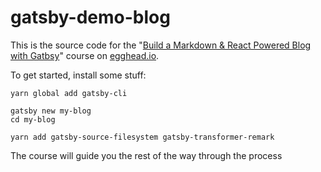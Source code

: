 # gatsby-demo-blog
This is the source code for the "[Build a Markdown & React Powered Blog with Gatbsy](#)" course on [egghead.io](https://egghead.io).

To get started, install some stuff:
```
yarn global add gatsby-cli

gatsby new my-blog
cd my-blog

yarn add gatsby-source-filesystem gatsby-transformer-remark
```

The course will guide you the rest of the way through the process
